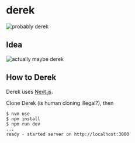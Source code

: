 # derek
![probably derek](https://i.imgur.com/Z7NuXv9.jpg)

## Idea

![actually maybe derek](https://i.imgur.com/YQ5E1ca.png)

## How to Derek

Derek uses [Next.js](https://nextjs.org).

Clone Derek (is human cloning illegal?), then

    $ nvm use
    $ npm install
    $ npm run dev
    ...
    ready - started server on http://localhost:3000
